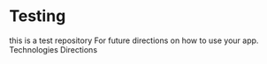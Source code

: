 # Testing
this is a test repository
For future directions on how to use your app.
Technologies
Directions
